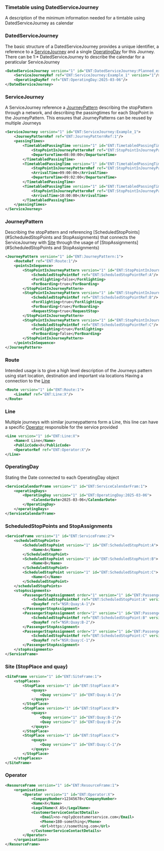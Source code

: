 
### Timetable using DatedServiceJourney
A description of the minimum information needed for a timtable using DatedServiceJourney as calendar
    
### DatedServiceJourney
The basic structure of a DatedServiceJourney provides a unique identifier, a reference to a [ServiceJourney](#ServiceJourney) and a single [OperatingDay](#OperatingDay) for this Journey.
There can be 1:* DatedServiceJourney to describe the calendar for a peraticular ServiceJourney

```xml
<DatedServiceJourney version="1" id="ENT:DatedServiceJourney:Planned_example">
    <ServiceJourneyRef ref="ENT:ServiceJourney:Example_1" version="1"/>
    <OperatingDayRef ref="ENT:OperatingDay:2025-03-06"/>
</DatedServiceJourney>
```
### ServiceJourney
A ServiceJourney reference a [JourneyPattern](#JourneyPattern) describing the stopPattern through a network, and describing the passingtimes for each StopPoint in the JourneyPattern.
This ensures that JourneyPatterns can be reused by multiple Journeys

```xml
<ServiceJourney version="1" id="ENT:ServiceJourney:Example_1">
    <JourneyPatternRef ref="ENT:JourneyPatternRef:1"/>
    <passingTimes>
        <TimetabledPassingTime version="1" id="ENT:TimetabledPassingTime:1">
            <StopPointInJourneyPatternRef ref="ENT:StopPointInJourneyPattern:1"/>
            <DepartureTime>08:00:00</DepartureTime>
        </TimetabledPassingTime>
        <TimetabledPassingTime version="1" id="ENT:TimetabledPassingTime:2">
            <StopPointInJourneyPatternRef ref="ENT:StopPointInJourneyPattern:2"/>
            <ArrivalTime>09:00:00</ArrivalTime>
            <DepartureTime>09:02:00</DepartureTime>
        </TimetabledPassingTime>
        <TimetabledPassingTime version="1" id="ENT:TimetabledPassingTime:3">
            <StopPointInJourneyPatternRef ref="ENT:StopPointInJourneyPattern:3"/>
            <ArrivalTime>10:00:00</ArrivalTime>
        </TimetabledPassingTime>
    </passingTimes>
</ServiceJourney>
```
### JourneyPattern
Describing the stopPattern and referencing [ScheduledStopPoints](#ScheduledStopPoints and StopAssignments) that connects the ServiceJourney with [Site](#Site) through the usage of [StopAssignments](#ScheduledStopPoints and StopAssignments)

```xml
<JourneyPattern version="1" id="ENT:JourneyPattern:1">
    <RouteRef ref="ENT:Route:1"/>
    <pointsInSequence>
        <StopPointInJourneyPattern version="1" id="ENT:StopPointInJourneyPattern:1" order="1">
            <ScheduledStopPointRef ref="ENT:ScheduledStopPointRef:A"/>
            <ForAlighting>false</ForAlighting>
            <ForBoarding>true</ForBoarding>
        </StopPointInJourneyPattern>
        <StopPointInJourneyPattern version="1" id="ENT:StopPointInJourneyPattern:2" order="2">
            <ScheduledStopPointRef ref="ENT:ScheduledStopPointRef:B"/>
            <ForAlighting>true</ForAlighting>
            <ForBoarding>true</ForBoarding>
            <RequestStop>true</RequestStop>
        </StopPointInJourneyPattern>
        <StopPointInJourneyPattern version="1" id="ENT:StopPointInJourneyPattern:3" order="3">
            <ScheduledStopPointRef ref="ENT:ScheduledStopPointRef:C"/>
            <ForAlighting>true</ForAlighting>
            <ForBoarding>false</ForBoarding>
        </StopPointInJourneyPattern>
    </pointsInSequence>
</JourneyPattern>
```
### Route
Intended usage is to give a high level description of the Journeys pattern using start location, destination and important via locations
Having a connection to the [Line](#Line)

```xml
<Route version="1" id="ENT:Route:1">
    <LineRef ref="ENT:Line:X"/>
</Route>
```
### Line
Multiple journeys with similar journeypatterns form a Line, this line can have a specific [Operator](#Operator) responsible for the service provided

```xml
<Line version="1" id="ENT:Line:X">
    <Name>X Line</Name>
    <PublicCode>X</PublicCode>
    <OperatorRef ref="ENT:Operator:X"/>
</Line>
```
### OperatingDay
Stating the Date connected to each OperatingDay object

```xml
<ServiceCalendarFrame version="1" id="ENT:ServiceCalendarFram:1">
    <operatingDays>
        <OperatingDay version="1" id="ENT:OperatingDay:2025-03-06">
            <CalendarDate>2025-03-06</CalendarDate>
        </OperatingDay>
    </operatingDays>
</ServiceCalendarFrame>
```
### ScheduledStopPoints and StopAssignments

```xml
<ServiceFrame version="1" id="ENT:ServiceFrame:2">
    <scheduledStopPoints>
        <ScheduledStopPoint version="1" id="ENT:ScheduledStopPoint:A">
            <Name>A</Name>
        </ScheduledStopPoint>
        <ScheduledStopPoint version="1" id="ENT:ScheduledStopPoint:B">
            <Name>B</Name>
        </ScheduledStopPoint>
        <ScheduledStopPoint version="1" id="ENT:ScheduledStopPoint:C">
            <Name>C</Name>
        </ScheduledStopPoint>
    </scheduledStopPoints>
    <stopAssignments>
        <PassengerStopAssignment order="1" version="1" id="ENT:PassengerStopAssignment:A">
            <ScheduledStopPointRef ref="ENT:ScheduledStopPoint:A" version="1"/>
            <QuayRef ref="NSR:Quay:A-1"/>
        </PassengerStopAssignment>
        <PassengerStopAssignment order="2" version="1" id="ENT:PassengerStopAssignment:B">
            <ScheduledStopPointRef ref="ENT:ScheduledStopPoint:B" version="1"/>
            <QuayRef ref="NSR:Quay:B-2"/>
        </PassengerStopAssignment>
        <PassengerStopAssignment order="3" version="1" id="ENT:PassengerStopAssignment:C">
            <ScheduledStopPointRef ref="ENT:ScheduledStopPoint:C" version="1"/>
            <QuayRef ref="NSR:Quay:C-1"/>
        </PassengerStopAssignment>
    </stopAssignments>
</ServiceFrame>
```
### Site (StopPlace and quay)

```xml
<SiteFrame version="1" id="ENT:SiteFrame:1">
    <stopPlaces>
        <StopPlace version="1" id="ENT:StopPlace:A">
            <quays>
                <Quay version="1" id="ENT:Quay:A-1"/>
            </quays>
        </StopPlace>
        <StopPlace version="1" id="ENT:StopPlace:B">
            <quays>
                <Quay version="1" id="ENT:Quay:B-1"/>
                <Quay version="1" id="ENT:Quay:B-2"/>
            </quays>
        </StopPlace>
        <StopPlace version="1" id="ENT:StopPlace:C">
            <quays>
                <Quay version="1" id="ENT:Quay:C-1"/>
            </quays>
        </StopPlace>
    </stopPlaces>
</SiteFrame>
```
### Operator

```xml
<ResourceFrame version="1" id="ENT:ResourceFrame:1">
    <organisations>
        <Operator version="1" id="ENT:Operator:X">
            <CompanyNumber>12345678</CompanyNumber>
            <Name>X</Name>
            <LegalName>X AS</LegalName>
            <CustomerServiceContactDetails>
                <Email>no-reply@costumerservice.com</Email>
                <Phone>180-something</Phone>
                <Url>https://something.com</Url>
            </CustomerServiceContactDetails>
        </Operator>
    </organisations>
</ResourceFrame>
```
